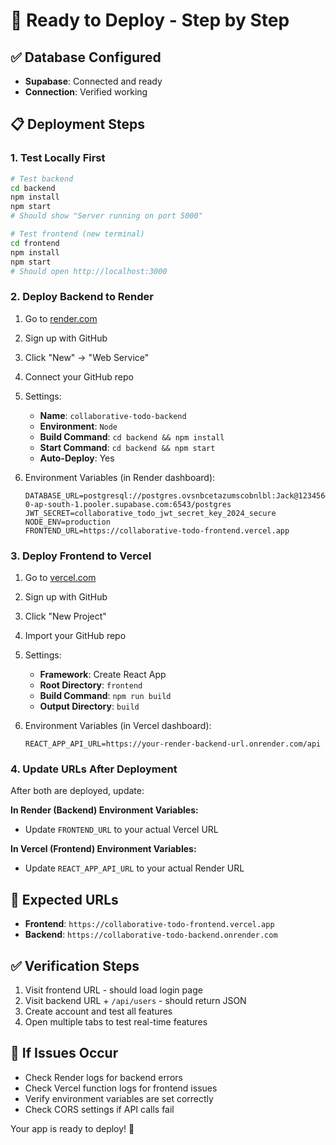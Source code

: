 # 🚀 Ready to Deploy - Step by Step

## ✅ Database Configured
- **Supabase**: Connected and ready
- **Connection**: Verified working

## 📋 Deployment Steps

### 1. Test Locally First
```bash
# Test backend
cd backend
npm install
npm start
# Should show "Server running on port 5000"

# Test frontend (new terminal)
cd frontend
npm install
npm start
# Should open http://localhost:3000
```

### 2. Deploy Backend to Render
1. Go to [render.com](https://render.com)
2. Sign up with GitHub
3. Click "New" → "Web Service"
4. Connect your GitHub repo
5. Settings:
   - **Name**: `collaborative-todo-backend`
   - **Environment**: `Node`
   - **Build Command**: `cd backend && npm install`
   - **Start Command**: `cd backend && npm start`
   - **Auto-Deploy**: Yes

6. Environment Variables (in Render dashboard):
   ```
   DATABASE_URL=postgresql://postgres.ovsnbcetazumscobnlbl:Jack@123456@aws-0-ap-south-1.pooler.supabase.com:6543/postgres
   JWT_SECRET=collaborative_todo_jwt_secret_key_2024_secure
   NODE_ENV=production
   FRONTEND_URL=https://collaborative-todo-frontend.vercel.app
   ```

### 3. Deploy Frontend to Vercel
1. Go to [vercel.com](https://vercel.com)
2. Sign up with GitHub
3. Click "New Project"
4. Import your GitHub repo
5. Settings:
   - **Framework**: Create React App
   - **Root Directory**: `frontend`
   - **Build Command**: `npm run build`
   - **Output Directory**: `build`

6. Environment Variables (in Vercel dashboard):
   ```
   REACT_APP_API_URL=https://your-render-backend-url.onrender.com/api
   ```

### 4. Update URLs After Deployment
After both are deployed, update:

**In Render (Backend) Environment Variables:**
- Update `FRONTEND_URL` to your actual Vercel URL

**In Vercel (Frontend) Environment Variables:**
- Update `REACT_APP_API_URL` to your actual Render URL

## 🔗 Expected URLs
- **Frontend**: `https://collaborative-todo-frontend.vercel.app`
- **Backend**: `https://collaborative-todo-backend.onrender.com`

## ✅ Verification Steps
1. Visit frontend URL - should load login page
2. Visit backend URL + `/api/users` - should return JSON
3. Create account and test all features
4. Open multiple tabs to test real-time features

## 🚨 If Issues Occur
- Check Render logs for backend errors
- Check Vercel function logs for frontend issues
- Verify environment variables are set correctly
- Check CORS settings if API calls fail

Your app is ready to deploy! 🎉